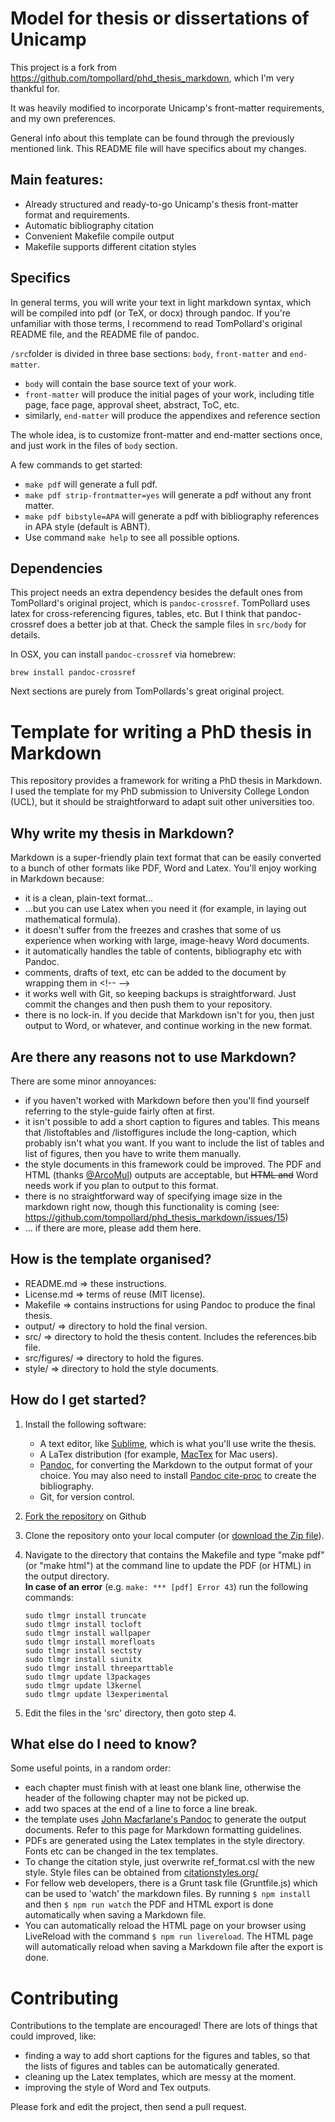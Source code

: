 # Model for thesis or dissertations of Unicamp

This project is a fork from https://github.com/tompollard/phd_thesis_markdown, which I'm very thankful for.

It was heavily modified to incorporate Unicamp's front-matter requirements, and my own preferences.

General info about this template can be found through the previously mentioned link. This README file will have specifics about my changes. 

## Main features:

- Already structured and ready-to-go Unicamp's thesis front-matter format and requirements.
- Automatic bibliography citation
- Convenient Makefile compile output
- Makefile supports different citation styles

## Specifics

In general terms, you will write your text in light markdown syntax, which will be compiled into pdf (or TeX, or docx) through pandoc. If you're unfamiliar with those terms, I recommend to read TomPollard's original README file, and the README file of pandoc.

`/src`folder is divided in three base sections: `body`, `front-matter` and `end-matter`.

- `body` will contain the base source text of your work. 
- `front-matter` will produce the initial pages of your work, including title page, face page, approval sheet, abstract, ToC, etc.
- similarly, `end-matter` will produce the appendixes and reference section

The whole idea, is to customize front-matter and end-matter sections once, and just work in the files of `body` section.

A few commands to get started:

- `make pdf` will generate a full pdf.
- `make pdf strip-frontmatter=yes` will generate a pdf without any front matter.
- `make pdf bibstyle=APA` will generate a pdf with bibliography references in APA style (default is ABNT).
- Use command `make help` to see all possible options.

## Dependencies

This project needs an extra dependency besides the default ones from TomPollard's original project, which is `pandoc-crossref`. TomPollard uses latex for cross-referencing figures, tables, etc. But I think that pandoc-crossref does a better job at that. Check the sample files in `src/body` for details.

In OSX, you can install `pandoc-crossref` via homebrew:
```
brew install pandoc-crossref
```

Next sections are purely from TomPollards's great original project.


# Template for writing a PhD thesis in Markdown 

This repository provides a framework for writing a PhD thesis in Markdown. I used the template for my PhD submission to University College London (UCL), but it should be straightforward to adapt suit other universities too.

## Why write my thesis in Markdown?

Markdown is a super-friendly plain text format that can be easily converted to a bunch of other formats like PDF, Word and Latex. You'll enjoy working in Markdown because:
- it is a clean, plain-text format...
- ...but you can use Latex when you need it (for example, in laying out mathematical formula).
- it doesn't suffer from the freezes and crashes that some of us experience when working with large, image-heavy Word documents.
- it automatically handles the table of contents, bibliography etc with Pandoc.
- comments, drafts of text, etc can be added to the document by wrapping them in &lt;!--  --&gt;
- it works well with Git, so keeping backups is straightforward. Just commit the changes and then push them to your repository.
- there is no lock-in. If you decide that Markdown isn't for you, then just output to Word, or whatever, and continue working in the new format.

## Are there any reasons not to use Markdown?

There are some minor annoyances:
- if you haven't worked with Markdown before then you'll find yourself referring to the style-guide fairly often at first.
- it isn't possible to add a short caption to figures and tables. This means that /listoftables and /listoffigures include the long-caption, which probably isn't what you want. If you want to include the list of tables and list of figures, then you have to write them manually.
- the style documents in this framework could be improved. The PDF and HTML (thanks [@ArcoMul](https://github.com/ArcoMul)) outputs are acceptable, but ~~HTML and~~ Word needs work if you plan to output to this format.
- there is no straightforward way of specifying image size in the markdown right now, though this functionality is coming (see: https://github.com/tompollard/phd_thesis_markdown/issues/15)
- ... if there are more, please add them here.

## How is the template organised?

- README.md => these instructions.
- License.md => terms of reuse (MIT license).
- Makefile => contains instructions for using Pandoc to produce the final thesis.
- output/ => directory to hold the final version.
- src/ => directory to hold the thesis content. Includes the references.bib file.
- src/figures/ => directory to hold the figures.
- style/ => directory to hold the style documents.

## How do I get started?

1. Install the following software:
    - A text editor, like [Sublime](https://www.sublimetext.com/), which is what you'll use write the thesis.  
    - A LaTex distribution (for example, [MacTex](https://tug.org/mactex/) for Mac users).
    - [Pandoc](http://johnmacfarlane.net/pandoc), for converting the Markdown to the output format of your choice.  You may also need to install [Pandoc cite-proc](http://pandoc.org/demo/example19/Extension-citations.html) to create the bibliography.
    - Git, for version control.
2. [Fork the repository](https://github.com/tompollard/phd_thesis_markdown/fork) on Github  
3. Clone the repository onto your local computer (or [download the Zip file](https://github.com/tompollard/phd_thesis_markdown/archive/master.zip)).  
4. Navigate to the directory that contains the Makefile and type "make pdf" (or "make html") at the command line to update the PDF (or HTML) in the output directory.  
**In case of an error** (e.g. `make: *** [pdf] Error 43`) run the following commands:  
    ```
    sudo tlmgr install truncate
    sudo tlmgr install tocloft
    sudo tlmgr install wallpaper
    sudo tlmgr install morefloats
    sudo tlmgr install sectsty
    sudo tlmgr install siunitx
    sudo tlmgr install threeparttable
    sudo tlmgr update l3packages
    sudo tlmgr update l3kernel
    sudo tlmgr update l3experimental
    ```
    
5. Edit the files in the 'src' directory, then goto step 4.  

## What else do I need to know?

Some useful points, in a random order:
- each chapter must finish with at least one blank line, otherwise the header of the following chapter may not be picked up.
- add two spaces at the end of a line to force a line break.
- the template uses [John Macfarlane's Pandoc](http://johnmacfarlane.net/pandoc/README.html) to generate the output documents. Refer to this page for Markdown formatting guidelines.
- PDFs are generated using the Latex templates in the style directory. Fonts etc can be changed in the tex templates.
- To change the citation style, just overwrite ref_format.csl with the new style. Style files can be obtained from [citationstyles.org/](http://citationstyles.org/)
- For fellow web developers, there is a Grunt task file (Gruntfile.js) which can be used to 'watch' the markdown files. By running `$ npm install` and then `$ npm run watch` the PDF and HTML export is done automatically when saving a Markdown file.
- You can automatically reload the HTML page on your browser using LiveReload with the command `$ npm run livereload`. The HTML page will automatically reload when saving a Markdown file after the export is done.

# Contributing

Contributions to the template are encouraged! There are lots of things that could improved, like:
- finding a way to add short captions for the figures and tables, so that the lists of figures and tables can be automatically generated.
- cleaning up the Latex templates, which are messy at the moment.
- improving the style of Word and Tex outputs.

Please fork and edit the project, then send a pull request.
